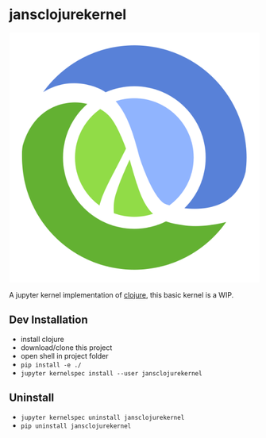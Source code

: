 # jansclojurekernel

![Logo](jansclojurekernel/logo-svg.svg)

A jupyter kernel implementation of [clojure](https://clojure.org), this basic kernel is a WIP.

## Dev Installation

- install clojure
- download/clone this project
- open shell in project folder
- `pip install -e ./`
- `jupyter kernelspec install --user jansclojurekernel`

## Uninstall

- `jupyter kernelspec uninstall jansclojurekernel`
- `pip uninstall jansclojurekernel`
